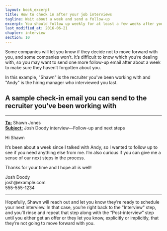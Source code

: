 ```yaml
---
layout: book_excerpt
title: How to check in after your job interviews
tagline: Wait about a week and send a follow-up 
excerpt: You should follow up weekly for at least a few weeks after your job interview to stay on the company's radar.
last_modified_at: 2016-06-21
chapter: interview
section: 10
---
```


Some companies will let you know if they decide not to move forward with you, and some companies won’t. It’s difficult to know which you’re dealing with, so you may want to send one more follow-up email after about a week to make sure they haven’t forgotten about you. 

In this example, "Shawn" is the recruiter you've been working with and "Andy" is the hiring manager who interviewed you last.

## A sample check-in email you can send to the recruiter you've been working with

<hr>
<div class='u-highlight'>
<p>
	<strong><u>To:</u></strong> Shawn Jones <shawn.jones@example.com><br>
	<strong><u>Subject:</u></strong> Josh Doody interview—Follow-up and next steps
</p>
<p>Hi Shawn</p>
<p>It’s been about a week since I talked with Andy, so I wanted to follow up to see if you need anything else from me. I’m also curious if you can give me a sense of our next steps in the process.</p>
<p>Thanks for your time and I hope all is well!</p>

<p>Josh Doody<br>
josh@example.com<br>
555-555-1234</p>
</div>
<hr>


Hopefully, Shawn will reach out and let you know they’re ready to schedule your next interview. In that case, you’re right back to the "Interview" step, and you’ll rinse and repeat that step along with the “Post-interview” step until you either get an offer or they let you know, explicitly or implicitly, that they’re not going to move forward with you.
